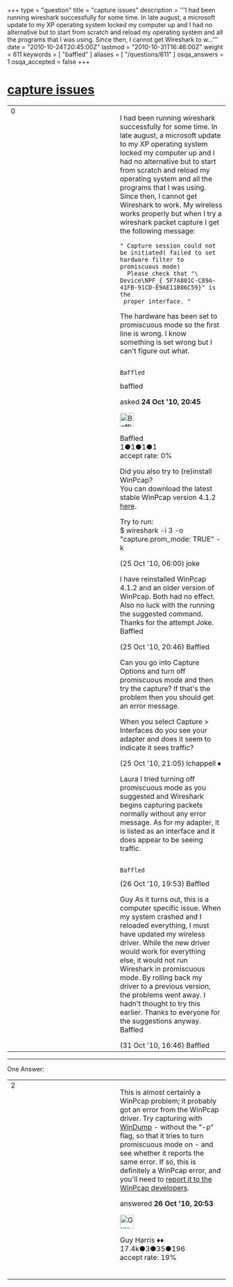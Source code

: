 +++
type = "question"
title = "capture issues"
description = '''I had been running wireshark successfully for some time. In late august, a microsoft update to my XP operating system locked my computer up and I had no alternative but to start from scratch and reload my operating system and all the programs that I was using. Since then, I cannot get Wireshark to w...'''
date = "2010-10-24T20:45:00Z"
lastmod = "2010-10-31T16:46:00Z"
weight = 611
keywords = [ "baffled" ]
aliases = [ "/questions/611" ]
osqa_answers = 1
osqa_accepted = false
+++

<div class="headNormal">

# [capture issues](/questions/611/capture-issues)

</div>

<div id="main-body">

<div id="askform">

<table id="question-table" style="width:100%;"><colgroup><col style="width: 50%" /><col style="width: 50%" /></colgroup><tbody><tr class="odd"><td style="width: 30px; vertical-align: top"><div class="vote-buttons"><span id="post-611-upvote" class="ajax-command post-vote up" rel="nofollow" title="I like this post (click again to cancel)"> </span><div id="post-611-score" class="post-score" title="current number of votes">0</div><span id="post-611-downvote" class="ajax-command post-vote down" rel="nofollow" title="I dont like this post (click again to cancel)"> </span> <span id="favorite-mark" class="ajax-command favorite-mark" rel="nofollow" title="mark/unmark this question as favorite (click again to cancel)"> </span><div id="favorite-count" class="favorite-count"></div></div></td><td><div id="item-right"><div class="question-body"><p>I had been running wireshark successfully for some time. In late august, a microsoft update to my XP operating system locked my computer up and I had no alternative but to start from scratch and reload my operating system and all the programs that I was using. Since then, I cannot get Wireshark to work. My wireless works properly but when I try a wireshark packet capture I get the following message:</p><pre><code>&quot; Capture session could not be initiated( failed to set hardware filter to promiscuous mode)
  Please check that &quot;\ Device\NPF_{ 5F7A801C-C89A-41FB-91CD-E9AE11B86C59}&quot; is the
 proper interface. &quot;</code></pre><p>The hardware has been set to promiscuous mode so the first line is wrong. I know something is set wrong but I can't figure out what.</p><pre><code>                                          Baffled</code></pre></div><div id="question-tags" class="tags-container tags"><span class="post-tag tag-link-baffled" rel="tag" title="see questions tagged &#39;baffled&#39;">baffled</span></div><div id="question-controls" class="post-controls"></div><div class="post-update-info-container"><div class="post-update-info post-update-info-user"><p>asked <strong>24 Oct '10, 20:45</strong></p><img src="https://secure.gravatar.com/avatar/18a41fcf382d249d328dbb0862cca43f?s=32&amp;d=identicon&amp;r=g" class="gravatar" width="32" height="32" alt="Baffled&#39;s gravatar image" /><p><span>Baffled</span><br />
<span class="score" title="1 reputation points">1</span><span title="1 badges"><span class="badge1">●</span><span class="badgecount">1</span></span><span title="1 badges"><span class="silver">●</span><span class="badgecount">1</span></span><span title="1 badges"><span class="bronze">●</span><span class="badgecount">1</span></span><br />
<span class="accept_rate" title="Rate of the user&#39;s accepted answers">accept rate:</span> <span title="Baffled has no accepted answers">0%</span></p></div></div><div id="comments-container-611" class="comments-container"><span id="616"></span><div id="comment-616" class="comment"><div id="post-616-score" class="comment-score"></div><div class="comment-text"><p>Did you also try to (re)install WinPcap?<br />
You can download the latest stable WinPcap version 4.1.2 <a href="http://www.winpcap.org/install/default.htm">here</a>.</p><p>Try to run:<br />
$ wireshark -i 3 -o "capture.prom_mode: TRUE" -k</p></div><div id="comment-616-info" class="comment-info"><span class="comment-age">(25 Oct '10, 06:00)</span> <span class="comment-user userinfo">joke</span></div></div><span id="648"></span><div id="comment-648" class="comment"><div id="post-648-score" class="comment-score"></div><div class="comment-text"><p>I have reinstalled WinPcap 4.1.2 and an older version of WinPcap. Both had no effect. Also no luck with the running the suggested command. Thanks for the attempt Joke. Baffled</p></div><div id="comment-648-info" class="comment-info"><span class="comment-age">(25 Oct '10, 20:46)</span> <span class="comment-user userinfo">Baffled</span></div></div><span id="649"></span><div id="comment-649" class="comment"><div id="post-649-score" class="comment-score"></div><div class="comment-text"><p>Can you go into Capture Options and turn off promiscuous mode and then try the capture? If that's the problem then you should get an error message.</p><p>When you select Capture &gt; Interfaces do you see your adapter and does it seem to indicate it sees traffic?</p></div><div id="comment-649-info" class="comment-info"><span class="comment-age">(25 Oct '10, 21:05)</span> <span class="comment-user userinfo">lchappell ♦</span></div></div><span id="694"></span><div id="comment-694" class="comment"><div id="post-694-score" class="comment-score"></div><div class="comment-text"><p>Laura I tried turning off promiscuous mode as you suggested and Wireshark begins capturing packets normally without any error message. As for my adapter, it is listed as an interface and it does appear to be seeing traffic.</p><pre><code>                           Baffled</code></pre></div><div id="comment-694-info" class="comment-info"><span class="comment-age">(26 Oct '10, 19:53)</span> <span class="comment-user userinfo">Baffled</span></div></div><span id="762"></span><div id="comment-762" class="comment"><div id="post-762-score" class="comment-score"></div><div class="comment-text"><p>Guy As it turns out, this is a computer specific issue. When my system crashed and I reloaded everything, I must have updated my wireless driver. While the new driver would work for everything else, it would not run Wireshark in promiscuous mode. By rolling back my driver to a previous version, the problems went away. I hadn't thought to try this earlier. Thanks to everyone for the suggestions anyway. Baffled</p></div><div id="comment-762-info" class="comment-info"><span class="comment-age">(31 Oct '10, 16:46)</span> <span class="comment-user userinfo">Baffled</span></div></div></div><div id="comment-tools-611" class="comment-tools"></div><div class="clear"></div><div id="comment-611-form-container" class="comment-form-container"></div><div class="clear"></div></div></td></tr></tbody></table>

------------------------------------------------------------------------

<div class="tabBar">

<span id="sort-top"></span>

<div class="headQuestions">

One Answer:

</div>

</div>

<span id="696"></span>

<div id="answer-container-696" class="answer">

<table style="width:100%;"><colgroup><col style="width: 50%" /><col style="width: 50%" /></colgroup><tbody><tr class="odd"><td style="width: 30px; vertical-align: top"><div class="vote-buttons"><span id="post-696-upvote" class="ajax-command post-vote up" rel="nofollow" title="I like this post (click again to cancel)"> </span><div id="post-696-score" class="post-score" title="current number of votes">2</div><span id="post-696-downvote" class="ajax-command post-vote down" rel="nofollow" title="I dont like this post (click again to cancel)"> </span></div></td><td><div class="item-right"><div class="answer-body"><p>This is almost certainly a WinPcap problem; it probably got an error from the WinPcap driver. Try capturing with <a href="http://www.winpcap.org/windump/default.htm">WinDump</a> - without the "-p" flag, so that it tries to turn promiscuous mode on - and see whether it reports the same error. If so, this is definitely a WinPcap error, and you'll need to <a href="http://www.winpcap.org/bugs.htm">report it to the WinPcap developers</a>.</p></div><div class="answer-controls post-controls"></div><div class="post-update-info-container"><div class="post-update-info post-update-info-user"><p>answered <strong>26 Oct '10, 20:53</strong></p><img src="https://secure.gravatar.com/avatar/f93de7000747ab5efb5acd3034b2ebd7?s=32&amp;d=identicon&amp;r=g" class="gravatar" width="32" height="32" alt="Guy%20Harris&#39;s gravatar image" /><p><span>Guy Harris ♦♦</span><br />
<span class="score" title="17443 reputation points"><span>17.4k</span></span><span title="3 badges"><span class="badge1">●</span><span class="badgecount">3</span></span><span title="35 badges"><span class="silver">●</span><span class="badgecount">35</span></span><span title="196 badges"><span class="bronze">●</span><span class="badgecount">196</span></span><br />
<span class="accept_rate" title="Rate of the user&#39;s accepted answers">accept rate:</span> <span title="Guy Harris has 216 accepted answers">19%</span> </br></br></p></div></div><div id="comments-container-696" class="comments-container"></div><div id="comment-tools-696" class="comment-tools"></div><div class="clear"></div><div id="comment-696-form-container" class="comment-form-container"></div><div class="clear"></div></div></td></tr></tbody></table>

</div>

<div class="paginator-container-left">

</div>

</div>

</div>

